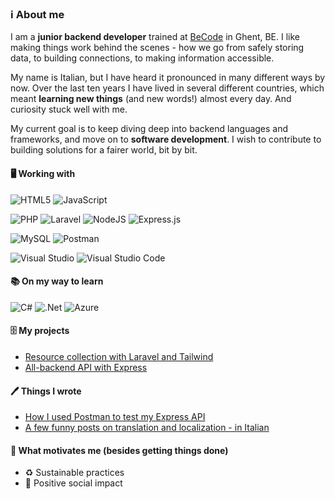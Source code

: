 ### ℹ️ About me

I am a **junior backend developer** trained at [BeCode](https://becode.org/) in Ghent, BE. I like making things work behind the scenes - how we go from safely storing data, to building connections, to making information accessible.

My name is Italian, but I have heard it pronounced in many different ways by now. Over the last ten years I have lived in several different countries, which meant **learning new things** (and new words!) almost every day. And curiosity stuck well with me.

My current goal is to keep diving deep into backend languages and frameworks, and move on to **software development**. I wish to contribute to building solutions for a fairer world, bit by bit.

#### 🖥️ Working with
![HTML5](https://img.shields.io/badge/html5-%23E34F26.svg?style=for-the-badge&logo=html5&logoColor=white) 
![JavaScript](https://img.shields.io/badge/javascript-%23323330.svg?style=for-the-badge&logo=javascript&logoColor=%23F7DF1E) 

![PHP](https://img.shields.io/badge/php-%23777BB4.svg?style=for-the-badge&logo=php&logoColor=white)
![Laravel](https://img.shields.io/badge/laravel-%23FF2D20.svg?style=for-the-badge&logo=laravel&logoColor=white) 
![NodeJS](https://img.shields.io/badge/node.js-6DA55F?style=for-the-badge&logo=node.js&logoColor=white) 
![Express.js](https://img.shields.io/badge/express.js-%23404d59.svg?style=for-the-badge&logo=express&logoColor=%2361DAFB)

![MySQL](https://img.shields.io/badge/mysql-%2300f.svg?style=for-the-badge&logo=mysql&logoColor=white) 
![Postman](https://img.shields.io/badge/Postman-FF6C37?style=for-the-badge&logo=postman&logoColor=white)

![Visual Studio](https://img.shields.io/badge/Visual%20Studio-5C2D91.svg?style=for-the-badge&logo=visual-studio&logoColor=white)
![Visual Studio Code](https://img.shields.io/badge/Visual%20Studio%20Code-0078d7.svg?style=for-the-badge&logo=visual-studio-code&logoColor=white)

#### 📚 On my way to learn
![C#](https://img.shields.io/badge/c%23-%23239120.svg?style=for-the-badge&logo=c-sharp&logoColor=white) 
![.Net](https://img.shields.io/badge/.NET-5C2D91?style=for-the-badge&logo=.net&logoColor=white)
![Azure](https://img.shields.io/badge/azure-%230072C6.svg?style=for-the-badge&logo=microsoftazure&logoColor=white)

#### 🗄️ My projects

- [Resource collection with Laravel and Tailwind](https://github.com/BiceSchembri/shiver-down-the-bookspine)
- [All-backend API with Express](https://github.com/BiceSchembri/express-API-tattoo)

#### 🖊️ Things I wrote
- [How I used Postman to test my Express API](https://dev.to/biceschembri/how-i-used-postman-to-test-my-express-api-1bk0)
- [A few funny posts on translation and localization - in Italian](https://www.tdm-magazine.it/author/beatrice-schembri/)

#### 🦾 What motivates me (besides getting things done)
- ♻️ Sustainable practices
- 💙 Positive social impact






